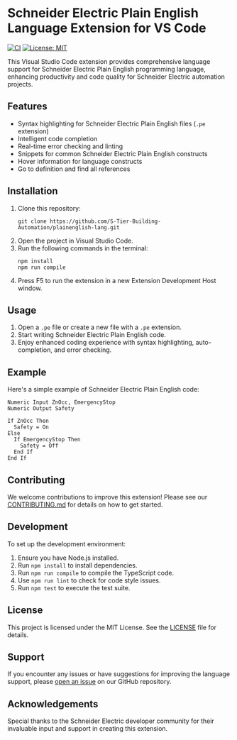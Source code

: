 # Schneider Electric Plain English Language Extension for VS Code

[![CI](https://github.com/S-Tier-Building-Automation/plainenglish-lang/actions/workflows/ci.yml/badge.svg)](https://github.com/S-Tier-Building-Automation/plainenglish-lang/actions/workflows/ci.yml)
[![License: MIT](https://img.shields.io/badge/License-MIT-yellow.svg)](https://opensource.org/licenses/MIT)

This Visual Studio Code extension provides comprehensive language support for Schneider Electric Plain English programming language, enhancing productivity and code quality for Schneider Electric automation projects.

## Features

- Syntax highlighting for Schneider Electric Plain English files (`.pe` extension)
- Intelligent code completion
- Real-time error checking and linting
- Snippets for common Schneider Electric Plain English constructs
- Hover information for language constructs
- Go to definition and find all references

## Installation

1. Clone this repository:
   ```
   git clone https://github.com/S-Tier-Building-Automation/plainenglish-lang.git
   ```
2. Open the project in Visual Studio Code.
3. Run the following commands in the terminal:
   ```
   npm install
   npm run compile
   ```
4. Press F5 to run the extension in a new Extension Development Host window.

## Usage

1. Open a `.pe` file or create a new file with a `.pe` extension.
2. Start writing Schneider Electric Plain English code.
3. Enjoy enhanced coding experience with syntax highlighting, auto-completion, and error checking.

## Example

Here's a simple example of Schneider Electric Plain English code:

```plainenglish
Numeric Input ZnOcc, EmergencyStop
Numeric Output Safety

If ZnOcc Then
  Safety = On
Else
  If EmergencyStop Then
    Safety = Off
  End If
End If
```

## Contributing

We welcome contributions to improve this extension! Please see our [CONTRIBUTING.md](CONTRIBUTING.md) for details on how to get started.

## Development

To set up the development environment:

1. Ensure you have Node.js installed.
2. Run `npm install` to install dependencies.
3. Run `npm run compile` to compile the TypeScript code.
4. Use `npm run lint` to check for code style issues.
5. Run `npm test` to execute the test suite.

## License

This project is licensed under the MIT License. See the [LICENSE](LICENSE) file for details.

## Support

If you encounter any issues or have suggestions for improving the language support, please [open an issue](https://github.com/S-Tier-Building-Automation/plainenglish-lang/issues) on our GitHub repository.

## Acknowledgements

Special thanks to the Schneider Electric developer community for their invaluable input and support in creating this extension.